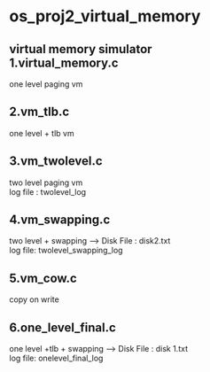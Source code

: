 # os_proj2_virtual_memory
virtual memory simulator<br />
1.virtual_memory.c<br />
---------------
one level paging vm<br />

2.vm_tlb.c<br />
---------------
one level + tlb vm<br />

3.vm_twolevel.c<br />
----------------
two level paging vm<br />
log file : twolevel_log

4.vm_swapping.c<br />
----------------
two level + swapping --> Disk File : disk2.txt <br />
log file: twolevel_swapping_log

5.vm_cow.c<br />
------------------
copy on write<br />

6.one_level_final.c<br />
------------------
one level +tlb + swapping --> Disk File : disk 1.txt <br />
log file: onelevel_final_log
